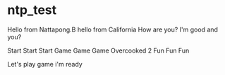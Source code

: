 # ntp_test

Hello from Nattapong.B
hello from California
How are you? 
I'm good and you?

Start Start Start
Game Game Game
Overcooked 2 
Fun Fun Fun

Let's play game i'm ready

